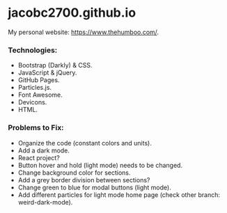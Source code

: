 # jacobc2700.github.io

My personal website: https://www.thehumboo.com/.

### Technologies:

- Bootstrap (Darkly) & CSS.
- JavaScript & jQuery.
- GitHub Pages.
- Particles.js.
- Font Awesome.
- Devicons.
- HTML.

### Problems to Fix:

- Organize the code (constant colors and units).
- Add a dark mode.
- React project?
- Button hover and hold (light mode) needs to be changed.
- Change background color for sections.
- Add a grey border division between sections?
- Change green to blue for modal buttons (light mode).
- Add different particles for light mode home page (check other branch: weird-dark-mode).
